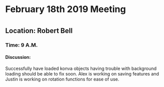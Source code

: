 <h1>February 18th 2019 Meeting<h1>
<h2>Location: Robert Bell</h2>
<h3>Time: 9 A.M.</h3>
<h4>Discussion:</h4>
<p>Successfully have loaded konva objects having trouble with background loading should be able to fix soon. Alex is working on saving features and Justin is working on rotation functions for ease of use.</p>
